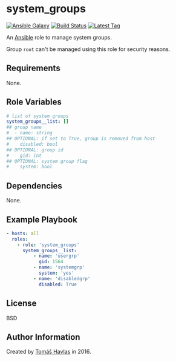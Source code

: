 system_groups
=============

[![Ansible Galaxy][galaxy_image]][galaxy_link]
[![Build Status][travis_image]][travis_link]
[![Latest Tag][tag_image]][tag_link]

An [Ansible](https://www.ansible.com/) role to manage system groups.

Group `root` can't be managed using this role for security reasons.

Requirements
------------

None.

Role Variables
--------------

```yaml
# list of system groups
system_groups__list: []
## group name
#  - name: string
## OPTIONAL: if set to True, group is removed from host
#    disabled: bool
## OPTIONAL: group id
#    gid: int
## OPTIONAL: system group flag
#    system: bool
```

Dependencies
------------

None.

Example Playbook
----------------

```yaml
- hosts: all
  roles:
    - role: 'system_groups'
      system_groups__list:
          - name: 'usergrp'
            gid: 1564
          - name: 'systemgrp'
            system: 'yes'
          - name: 'disabledgrp'
            disabled: True
```

License
-------

BSD

Author Information
------------------

Created by [Tomáš Havlas](https://github.com/tomashavlas) in 2016.

[galaxy_image]: https://img.shields.io/badge/galaxy-tomashavlas.system__groups-blue.svg?style=flat
[galaxy_link]: https://galaxy.ansible.com/tomashavlas/system_groups/
[tag_image]: https://img.shields.io/github/tag/tomashavlas/ansible-role-system_groups.svg
[tag_link]: https://github.com/tomashavlas/ansible-role-system_groups/tags
[travis_image]: https://travis-ci.org/tomashavlas/ansible-role-system_groups.svg?branch=master
[travis_link]: https://travis-ci.org/tomashavlas/ansible-role-system_groups/
